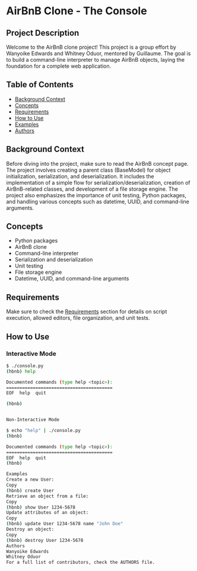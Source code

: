 # AirBnB Clone - The Console

## Project Description

Welcome to the AirBnB clone project! This project is a group effort by Wanyoike Edwards and Whitney Oduor, mentored by Guillaume. The goal is to build a command-line interpreter to manage AirBnB objects, laying the foundation for a complete web application.

## Table of Contents

- [Background Context](#background-context)
- [Concepts](#concepts)
- [Requirements](#requirements)
- [How to Use](#how-to-use)
- [Examples](#examples)
- [Authors](#authors)

## Background Context

Before diving into the project, make sure to read the AirBnB concept page. The project involves creating a parent class (BaseModel) for object initialization, serialization, and deserialization. It includes the implementation of a simple flow for serialization/deserialization, creation of AirBnB-related classes, and development of a file storage engine. The project also emphasizes the importance of unit testing, Python packages, and handling various concepts such as datetime, UUID, and command-line arguments.

## Concepts

- Python packages
- AirBnB clone
- Command-line interpreter
- Serialization and deserialization
- Unit testing
- File storage engine
- Datetime, UUID, and command-line arguments

## Requirements

Make sure to check the [Requirements](#requirements) section for details on script execution, allowed editors, file organization, and unit tests.

## How to Use

### Interactive Mode

```bash
$ ./console.py
(hbnb) help

Documented commands (type help <topic>):
========================================
EOF  help  quit

(hbnb)


Non-Interactive Mode

$ echo "help" | ./console.py
(hbnb)

Documented commands (type help <topic>):
========================================
EOF  help  quit
(hbnb)

Examples
Create a new User:
Copy
(hbnb) create User
Retrieve an object from a file:
Copy
(hbnb) show User 1234-5678
Update attributes of an object:
Copy
(hbnb) update User 1234-5678 name "John Doe"
Destroy an object:
Copy
(hbnb) destroy User 1234-5678
Authors
Wanyoike Edwards
Whitney Oduor
For a full list of contributors, check the AUTHORS file.
